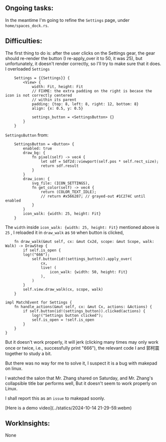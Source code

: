 ## Ongoing tasks:
In the meantime I'm going to refine the `Settings` page, under `home/spaces_dock.rs`.

## Difficulties:
The first thing to do is: after the user clicks on the Settings gear, the gear should re-render the button (I re-apply_over it to 50, it was 25), but unfortunately, it doesn't render correctly, so I'll try to make sure that it does.
I overloaded `Settings`
```
    Settings = {{Settings}} {
        <View> {
            width: Fit, height: Fit
            // FIXME: the extra padding on the right is becase the icon is not correctly centered
            // within its parent
            padding: {top: 8, left: 8, right: 12, bottom: 8}
            align: {x: 0.5, y: 0.5}

            settings_button = <SettingsButton> {}
        }
    }
```
`SettingsButton` from:
```
    SettingsButton = <Button> {
        enabled: true
        draw_bg: {
            fn pixel(self) -> vec4 {
                let sdf = Sdf2d::viewport(self.pos * self.rect_size);
                return sdf.result
            }
        }
        draw_icon: {
            svg_file: (ICON_SETTINGS),
            fn get_color(self) -> vec4 {
                return (COLOR_TEXT_IDLE);
                // return #x566287; // grayed-out #1C274C until enabled
            }
        }
        icon_walk: {width: 25, height: Fit}
    }
```
The `width` inside `icon_walk: {width: 25, height: Fit}` mentioned above is `25` , I reloaded it in `draw_walk` as `50` when button is clicked,
```
    fn draw_walk(&mut self, cx: &mut Cx2d, scope: &mut Scope, walk: Walk) -> DrawStep {
        if self.is_open {
        log!("666");
            self.button(id!(settings_button)).apply_over(
                cx,
                live! (
                    icon_walk: {width: 50, height: Fit}
                ),
            )
        }
        self.view.draw_walk(cx, scope, walk)
    }
```
```
impl MatchEvent for Settings {
    fn handle_actions(&mut self, cx: &mut Cx, actions: &Actions) {
        if self.button(id!(settings_button)).clicked(actions) {
            log!("Settings button clicked");
            self.is_open = !self.is_open
        }
    }
}

```
But it doesn't work properly, it will jerk (clicking many times may only work once or twice, i.e., successfully print "666"), the relevant code I and 郭柯震 together to study a bit.

But there was no way for me to solve it, I suspect it is a bug with makepad on linux.

I watched the salon that Mr. Zhang shared on Saturday, and Mr. Zhang's collapsible title bar performs well, But it doesn't seem to work properly on Linux.

I shall report this as an `issue` to makepad soonly.

[Here is a demo video](../statics/2024-10-14 21-29-59.webm)

## WorkInsights:
None
